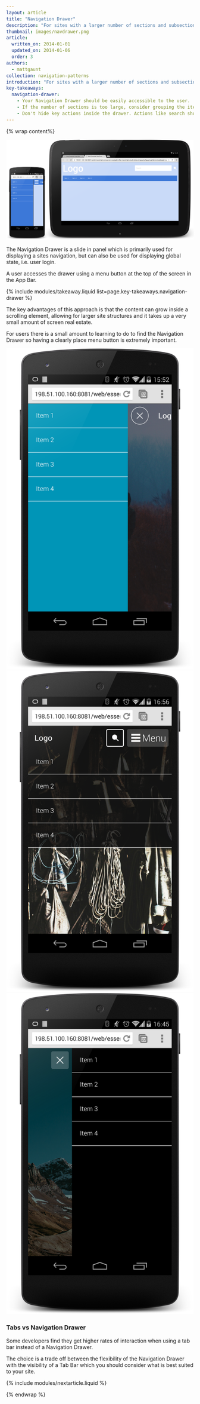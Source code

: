 ```yaml
---
layout: article
title: "Navigation Drawer"
description: "For sites with a larger number of sections and subsections the Navigation Drawer is a much better fit. It can be a scrollable off-canvas element to your site as well as be a common place for global state."
thumbnail: images/navdrawer.png
article:
  written_on: 2014-01-01
  updated_on: 2014-01-06
  order: 3
authors:
  - mattgaunt
collection: navigation-patterns
introduction: "For sites with a larger number of sections and subsections the Navigation Drawer is a much better fit. It can be a scrollable off-canvas element to your site as well as be a common place for global state."
key-takeaways:
  navigation-drawer:
    - Your Navigation Drawer should be easily accessible to the user.
    - If the number of sections is too large, consider grouping the items and expanding / contracting the groups. Avoid overwhelming your users.
    - Don't hide key actions inside the drawer. Actions like search should be prominently on the home page, not hidden in the drawer.
---
```


{% wrap content%}

<a href="{{site.fundamentals}}/resources/samples/layouts/navigation-patterns/appbar-navdrawer-sample1.html">
	<img class="g-medium--full g-wide--full" src="images/navdrawer.png">
</a>

<div style="clear: both;"></div>

The Navigation Drawer is a slide in panel which is primarily used for displaying a sites navigation, but can also be used for displaying global state, i.e. user login.

A user accesses the drawer using a menu button at the top of the screen in the App Bar.

{% include modules/takeaway.liquid list=page.key-takeaways.navigation-drawer %}

The key advantages of this approach is that the content can grow inside a scrolling element, allowing for larger site structures and it takes up a very small amount of screen real estate.

For users there is a small amount to learning to do to find the Navigation Drawer so having a clearly place menu button is extremely important.

<a href="{{site.fundamentals}}/resources/samples/layouts/navigation-patterns/appbar-navdrawer-bottombar-sample.html">
	<img class="g--third" src="images/navdrawer-alt-1.png">
</a><a href="{{site.fundamentals}}/resources/samples/layouts/navigation-patterns/appbar-navdrawer-sample.html">
	<img class="g--third" src="images/navdrawer-alt-2.png">
</a><a href="{{site.fundamentals}}/resources/samples/layouts/navigation-patterns/navdrawer-sample4.html">
	<img class="g--third g--last" src="images/navdrawer-alt-3.png"> 
</a>

<div style="clear: both;"></div>

### Tabs vs Navigation Drawer

Some developers find they get higher rates of interaction when using a tab bar instead of a Navigation Drawer.

The choice is a trade off between the flexibility of the Navigation Drawer with the visibility of a Tab Bar which you should consider what is best suited to your site.

<div style="clear: both;"></div>

{% include modules/nextarticle.liquid %}

{% endwrap %}
